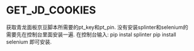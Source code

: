 # GET_JD_COOKIES
获取青龙面板京豆脚本所需要的pt_key和pt_pin.
没有安装splinter和selenium的需要先在控制台里面安装一遍.
在控制台输入:
pip instal splinter 
pip install selenium
即可安装.
